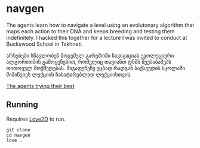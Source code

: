 # navgen
The agents learn how to navigate a level using an evolutonary algorithm that
maps each action to their DNA and keeps breeding and testing them indefinitely.
I hacked this together for a lecture I was invited to conduct at Buckswood
School in Tskhneti.

არსებები სწავლობენ მოცემულ გარემოში ნავიგაციას ევოლუციური ალგორითმის
გამოყენებით, რომელიც თავიანთ დნმს შეუსაბამებს თითოეულ მოქმედებას. მივაფუჩეჩე
უცბად რადგან ბაქსვუდის სკოლაში მიმიწვიეს ლექციის ჩასატარებლად ლექციისთვის.

[The agents trying their best](./navgen_preview.gif)

## Running

Requires [Love2D](love2d.org) to run.

```
git clone
cd navgen
love .
```
